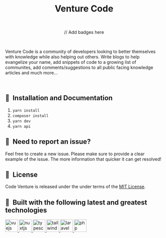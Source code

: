 <h1 align="center">
    Venture Code
</h1>

<br/>

<p align="center">
 // Add badges here
</p>

<br/>

Venture Code is a community of developers looking to better themselves with knowledge while also helping out others. Write blogs to help evangelize your name, add snippets of code to a growing list of communites, add comments/suggestions to all public facing knowledge articles and much more...

<br/>

## 🚀&nbsp; Installation and Documentation

1. `yarn install`
2. `composer install`
3. `yarn dev`
4. `yarn api`



## 🤝&nbsp; Need to report an issue?

Feel free to create a new issue. Please make sure to provide a clear example of the issue. The more information that quicker it can get resolved!


## 📘&nbsp; License

Code Venture is released under the under terms of the [MIT License](LICENSE).


## 🧰&nbsp; Built with the following latest and greatest technologies

<p align="left">
  <a href="https://vuejs.org/" target="_blank">
    <img src='https://cdn.jsdelivr.net/gh/devicons/devicon/icons/vuejs/vuejs-original.svg' alt="vuejs" width="40" height="40"/>
  </a>
  <a href="https://nuxtjs.org/" target="_blank">
    <img src="https://www.vectorlogo.zone/logos/nuxtjs/nuxtjs-icon.svg" alt="nuxtjs" width="40" height="40"/>
  </a>
  <a href="https://www.typescriptlang.org/" target="_blank">
    <img src='https://cdn.jsdelivr.net/gh/devicons/devicon/icons/typescript/typescript-original.svg' alt="typescript" width="40" height="40"/>
  </a>
  <a href="https://tailwindcss.com/" target="_blank">
    <img src='https://cdn.jsdelivr.net/gh/devicons/devicon/icons/tailwindcss/tailwindcss-plain.svg' alt="tailwindcss" width="40" height="40"/>
  </a>
  <a href="https://laravel.com/" target="_blank">
    <img src='https://cdn.jsdelivr.net/gh/devicons/devicon/icons/laravel/laravel-plain.svg' alt="laravel" width="40" height="40"/>
  </a>
  <a href="https://www.php.net/" target="_blank">
    <img src='https://cdn.jsdelivr.net/gh/devicons/devicon/icons/php/php-plain.svg' alt="php" width="40" height="40"/>
  </a>
</p>
